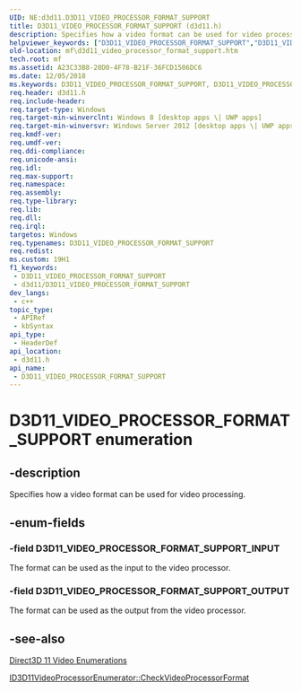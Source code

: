 ```yaml
---
UID: NE:d3d11.D3D11_VIDEO_PROCESSOR_FORMAT_SUPPORT
title: D3D11_VIDEO_PROCESSOR_FORMAT_SUPPORT (d3d11.h)
description: Specifies how a video format can be used for video processing.
helpviewer_keywords: ["D3D11_VIDEO_PROCESSOR_FORMAT_SUPPORT","D3D11_VIDEO_PROCESSOR_FORMAT_SUPPORT enumeration [Media Foundation]","D3D11_VIDEO_PROCESSOR_FORMAT_SUPPORT_INPUT","D3D11_VIDEO_PROCESSOR_FORMAT_SUPPORT_OUTPUT","d3d11/D3D11_VIDEO_PROCESSOR_FORMAT_SUPPORT","d3d11/D3D11_VIDEO_PROCESSOR_FORMAT_SUPPORT_INPUT","d3d11/D3D11_VIDEO_PROCESSOR_FORMAT_SUPPORT_OUTPUT","mf.d3d11_video_processor_format_support"]
old-location: mf\d3d11_video_processor_format_support.htm
tech.root: mf
ms.assetid: A23C33B8-20D0-4F78-B21F-36FCD1506DC6
ms.date: 12/05/2018
ms.keywords: D3D11_VIDEO_PROCESSOR_FORMAT_SUPPORT, D3D11_VIDEO_PROCESSOR_FORMAT_SUPPORT enumeration [Media Foundation], D3D11_VIDEO_PROCESSOR_FORMAT_SUPPORT_INPUT, D3D11_VIDEO_PROCESSOR_FORMAT_SUPPORT_OUTPUT, d3d11/D3D11_VIDEO_PROCESSOR_FORMAT_SUPPORT, d3d11/D3D11_VIDEO_PROCESSOR_FORMAT_SUPPORT_INPUT, d3d11/D3D11_VIDEO_PROCESSOR_FORMAT_SUPPORT_OUTPUT, mf.d3d11_video_processor_format_support
req.header: d3d11.h
req.include-header: 
req.target-type: Windows
req.target-min-winverclnt: Windows 8 [desktop apps \| UWP apps]
req.target-min-winversvr: Windows Server 2012 [desktop apps \| UWP apps]
req.kmdf-ver: 
req.umdf-ver: 
req.ddi-compliance: 
req.unicode-ansi: 
req.idl: 
req.max-support: 
req.namespace: 
req.assembly: 
req.type-library: 
req.lib: 
req.dll: 
req.irql: 
targetos: Windows
req.typenames: D3D11_VIDEO_PROCESSOR_FORMAT_SUPPORT
req.redist: 
ms.custom: 19H1
f1_keywords:
 - D3D11_VIDEO_PROCESSOR_FORMAT_SUPPORT
 - d3d11/D3D11_VIDEO_PROCESSOR_FORMAT_SUPPORT
dev_langs:
 - c++
topic_type:
 - APIRef
 - kbSyntax
api_type:
 - HeaderDef
api_location:
 - d3d11.h
api_name:
 - D3D11_VIDEO_PROCESSOR_FORMAT_SUPPORT
---
```


# D3D11_VIDEO_PROCESSOR_FORMAT_SUPPORT enumeration


## -description

Specifies how a video format can be used for video processing.

## -enum-fields

### -field D3D11_VIDEO_PROCESSOR_FORMAT_SUPPORT_INPUT

The format can be used as the input to the video processor.

### -field D3D11_VIDEO_PROCESSOR_FORMAT_SUPPORT_OUTPUT

The format can be used as the output from the video processor.

## -see-also

<a href="/windows/desktop/medfound/direct3d-11-video-enumerations">Direct3D 11 Video Enumerations</a>



<a href="/windows/desktop/api/d3d11/nf-d3d11-id3d11videoprocessorenumerator-checkvideoprocessorformat">ID3D11VideoProcessorEnumerator::CheckVideoProcessorFormat</a>